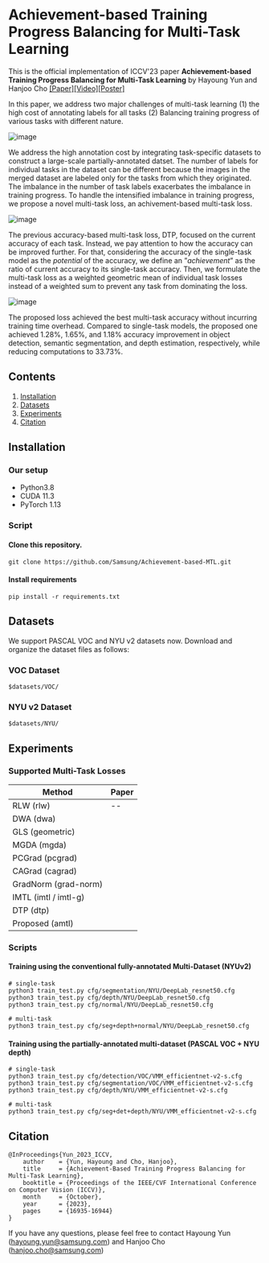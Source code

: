 # Achievement-based Training Progress Balancing for Multi-Task Learning

This is the official implementation of ICCV'23 paper **Achievement-based Training Progress Balancing for Multi-Task Learning** by Hayoung Yun and Hanjoo Cho [[Paper]](https://openaccess.thecvf.com/content/ICCV2023/papers/Yun_Achievement-Based_Training_Progress_Balancing_for_Multi-Task_Learning_ICCV_2023_paper.pdf)[[Video]](https://github.com/Samsung/Achievement-based-MTL/assets/24874629/a0f8d899-0185-426d-be18-5affe3fc8391)[[Poster]](https://github.com/Samsung/Achievement-based-MTL/files/12775627/hanjoo_cho_achievement-based_training_progress_balancing_for_multi-task_learning_iccv_2023.pdf)

In this paper, we address two major challenges of multi-task learning (1) the high cost of annotating labels for all tasks (2) Balancing training progress of various tasks with different nature.

![image](https://github.com/Samsung/Achievement-based-MTL/assets/24874629/2beb52b8-c727-46f0-b3a5-f396648ba700)

We address the high annotation cost by integrating task-specific datasets to construct a large-scale partially-annotated datset. The number of labels for individual tasks in the dataset can be different because the images in the merged dataset are labeled only for the tasks from which they originated. The imbalance in the number of task labels exacerbates the imbalance in training progress. To handle the intensified imbalance in training progress, we propose a novel multi-task loss, an achivement-based multi-task loss.

![image](https://github.com/Samsung/Achievement-based-MTL/assets/24874629/650ad209-4660-40fc-8076-cdc9d4d73b46)

The previous accuracy-based multi-task loss, DTP, focused on the current accuracy of each task. Instead, we pay attention to how the accuracy can be improved further. For that, considering the accuracy of the single-task model as the _potential_ of the accuracy, we define an ”_achievement_” as the ratio of current accuracy to its single-task accuracy. Then, we formulate the multi-task loss as a weighted geometric mean of individual task losses instead of a weighted sum to prevent any task from dominating the loss.

![image](https://github.com/Samsung/Achievement-based-MTL/assets/24874629/71ec91e2-dba6-4f81-913b-51133e9b0bea)

The proposed loss achieved the best multi-task accuracy without incurring training time overhead. Compared to single-task models, the proposed one achieved 1.28%, 1.65%, and 1.18% accuracy improvement in object detection, semantic segmentation, and depth estimation, respectively, while reducing computations to 33.73%.

## Contents
1. [Installation](#installation)
1. [Datasets](#datasets)
1. [Experiments](#experiments)
1. [Citation](#citation)

## Installation

### Our setup
- Python3.8
- CUDA 11.3 
- PyTorch 1.13

### Script

#### Clone this repository.   
```
git clone https://github.com/Samsung/Achievement-based-MTL.git
```
#### Install requirements
```
pip install -r requirements.txt
```

## Datasets
We support PASCAL VOC and NYU v2 datasets now.
Download and organize the dataset files as follows:

### VOC Dataset
```Shell
$datasets/VOC/
```

### NYU v2 Dataset
```Shell
$datasets/NYU/
```

## Experiments 

### Supported Multi-Task Losses

Method | Paper
--| --
RLW (rlw) | --
DWA	(dwa) |
GLS	(geometric) |
MGDA (mgda) |
PCGrad (pcgrad) |
CAGrad (cagrad) |
GradNorm (grad-norm) |
IMTL (imtl / imtl-g) |
DTP	(dtp) |
Proposed (amtl) |


### Scripts

#### Training using the conventional fully-annotated Multi-Dataset (NYUv2)
```
# single-task
python3 train_test.py cfg/segmentation/NYU/DeepLab_resnet50.cfg
python3 train_test.py cfg/depth/NYU/DeepLab_resnet50.cfg
python3 train_test.py cfg/normal/NYU/DeepLab_resnet50.cfg

# multi-task
python3 train_test.py cfg/seg+depth+normal/NYU/DeepLab_resnet50.cfg
```

#### Training using the partially-annotated multi-dataset (PASCAL VOC + NYU depth)

```
# single-task
python3 train_test.py cfg/detection/VOC/VMM_efficientnet-v2-s.cfg
python3 train_test.py cfg/segmentation/VOC/VMM_efficientnet-v2-s.cfg
python3 train_test.py cfg/depth/NYU/VMM_efficientnet-v2-s.cfg

# multi-task
python3 train_test.py cfg/seg+det+depth/NYU/VMM_efficientnet-v2-s.cfg
```

## Citation
```reference
@InProceedings{Yun_2023_ICCV,
    author    = {Yun, Hayoung and Cho, Hanjoo},
    title     = {Achievement-Based Training Progress Balancing for Multi-Task Learning},
    booktitle = {Proceedings of the IEEE/CVF International Conference on Computer Vision (ICCV)},
    month     = {October},
    year      = {2023},
    pages     = {16935-16944}
}
```
If you have any questions, please feel free to contact Hayoung Yun (hayoung.yun@samsung.com) and Hanjoo Cho (hanjoo.cho@samsung.com)
